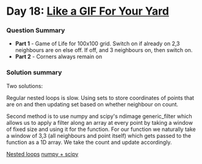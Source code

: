# Day 18: [Like a GIF For Your Yard](https://adventofcode.com/2015/day/18)

### Question Summary
- **Part 1** - Game of Life for 100x100 grid. Switch on if already on 2,3 neighbours are on else off. If off, and 3 neighbours on, then switch on. 
- **Part 2** - Corners always remain on

### Solution summary 

Two solutions:

Regular nested loops is slow. 
Using sets to store coordinates of points that are on and then updating set based on whether neighbour on count. 

Second method is to use numpy and scipy's ndimage generic_filter which allows us to apply a filter along an array at every point by taking a window of fixed size and using it for the function. For our function we naturally take a window of 3,3 (all neighbours and point itself) which gets passed to the function as a 1D array. We take the count and update accordingly. 

[Nested loops](./d18_solution.py)
[numpy + scipy](./d18_numpy.py)